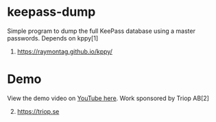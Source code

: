 # keepass-dump

Simple program to dump the full KeePass database using a master passwords. Depends on kppy[1]

1. https://raymontag.github.io/kppy/

# Demo

View the demo video on [YouTube here](https://www.youtube.com/watch?v=27EofrWbj4w). Work sponsored by Triop AB[2]

2. https://triop.se
